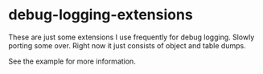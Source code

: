 # debug-logging-extensions

These are just some extensions I use frequently for debug logging.
Slowly porting some over. Right now it just consists of object and table dumps.

See the example for more information.